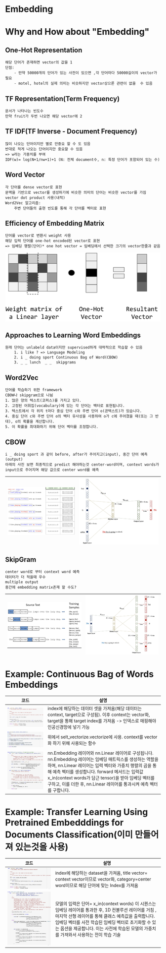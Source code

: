# Embedding

# Why and How about "Embedding"

## One-Hot Representation
    해당 단어가 존재하면 vector의 값을 1
    단점: 
        - 만약 50000개의 단어가 있는 사전이 있으면 ,각 단어마다 50000길이의 vector가 필요
        - motel, hotel의 실제 의미는 비슷하지만 vector상으론 관련이 없을  수 있음

## TF Representation(Term Frequency)
    문서가 나타나는 빈도수
    만약 fruit가 두번 나오면 해당 vector에 2

## TF IDF(TF Inverse - Document Frequency)
    많이 나오는 단어이지만 별로 안중요 할 수 도 있음
    반대로 적게 나오는 단어이지만 중요할 수 있음
    => w라는 가중치를 부여
    IDF(w)= log(N+1/nw+1)+1 (N: 전체 document수, n: 특정 단어가 포함되어 있는 수)

## Word Vector
    각 단어를 dense vector로 표현
    문맥을 기반으로 vector를 생성하기에 비슷한 의미의 단어는 비슷한 vector를 가짐
    vector dot product 사용(내적)
    Word2Vec 알고리즘:
        주변 단어들의 출현 빈도를 통해 각 단어를 벡터로 표현




## Efficiency of Embedding Matrix
    단어를 vector로 변환시 weight 사용
    해당 입력 단어를 one-hot encoded된 vector로 표현
    => 임베딩 행렬(단어)* one hot vector = 임베딩에서 선택한 크기의 vector한줄과 같음
![](./img/51.png)

## Approaches to Learning Word Embeddings
    원래 단어는 unlabeld data이지만 supervised하게 대략적으로 학습할 수 있음
        1. i like ? => Language Modeling
        2. i _ doing sport Continuous Bag of Word(CBOW)
        3. _ _ lunch  _ _  skipgrams

## Word2Vec
    단어를 학습하기 위한 framework
    CBOW나 skipgram으로 나뉨
    1. 많은 양의 텍스트(코퍼스)를 가지고 있다.
    2. 고정된 어휘집(vocabulary)에 있는 각 단어는 벡터로 표현됩니다.
    3. 텍스트에서 각 위치 t마다 중심 단어 c와 주변 단어 o(콘텍스트)가 있습니다.
    4. 중심 단어 c와 주변 단어 o의 벡터 유사성을 사용하여 o가 c에 주어졌을 때(또는 그 반대), o의 확률을 계산합니다.
    5. 이 확률을 최대화하기 위해 단어 벡터를 조정합니다.


## CBOW
    i _ doing sport 과 같이 before, after가 주어지고(input), 중간 단어 예측(output)
    아래의 사진 보면 최종적으로 predict 해야하는것 center-word이며, context words가 input으로 주어지며 해당 값으로 center word를 예측
| ![](./img/53.png)| ![](./img/54.png) | 
| ----------------- | ----------------- | 

## SkipGram
    center word로 부터 context word 예측
    데이터가 더 적을때 우수
    multiple output
    중간에 embedding matrix존재 할 수도?
| ![](./img/55.png)| ![](./img/56.png) | 
| ----------------- | ----------------- | 

# Example: Continuous Bag of Words Embeddings
| 코드| 설명| 
| ----------------- | ----------------- | 
| ![](./img/57.png)| index에 해당하는 데이터 셋을 가져옴(해당 데이터는 context, target으로 구성됨). 이후 context는 vector화, target을 통해 target index를 가져옴 -> 인덱스로 매핑해야 인공신경망에 넣기 가능|
| ![](./img/58.png)| 위에서 selt_vectorize.vectorize에 사용. context를 vector화 하기 위해 사용되는 함수|
| ![](./img/59.png)| nn.Embedding 레이어와 nn.Linear 레이어로 구성됩니다. nn.Embedding 레이어는 임베딩 매트릭스를 생성하는 역할을 하며, nn.Linear 레이어는 입력 벡터와 가중치 행렬의 곱을 통해 예측 벡터를 생성합니다. forward 메서드는 입력값 x_in(context words가 담근 tensor)을 받아 임베딩 벡터를 구하고, 이를 더한 후, nn.Linear 레이어를 통과시켜 예측 벡터를 구합니다.|

# Example: Transfer Learning Using Pretrained Embedddings for Documents Classification(이미 만들어져 있는것을 사용)
| 코드| 설명| 
| ----------------- | ----------------- | 
| ![](./img/60.png)| index에 해당하는 dataset을 가져옴, title vector= context vector이므로 vector화, category=center word이므로 해당 단어에 맞는 Index를 가져옴|
| ![](./img/61.png)|  모델의 입력은 단어=  x_in(context words) 이 시퀀스는 임베딩 레이어를 통과한 후, 1D 컨볼루션 레이어를 거침 ,마지막 선형 레이어를 통해 클래스 예측값을 출력합니다.임베딩 벡터를 사전 학습된 임베딩 벡터로 초기화할 수 있는 옵션을 제공합니다. 이는 사전에 학습된 모델의 가중치를 가져와서 사용하는 전이 학습 기술 







